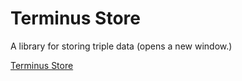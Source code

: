 # Terminus Store

A library for storing triple data (opens a new window.) 

[Terminus Store](https://docs.rs/terminus-store/#/terminus_store/)
